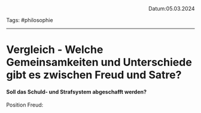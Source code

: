 <p align="right">Datum:05.03.2024</p>

Tags: #philosophie 

---

# Vergleich - Welche Gemeinsamkeiten und Unterschiede gibt es zwischen Freud und Satre?
#### Soll das Schuld- und Strafsystem abgeschafft werden?
Position Freud:
